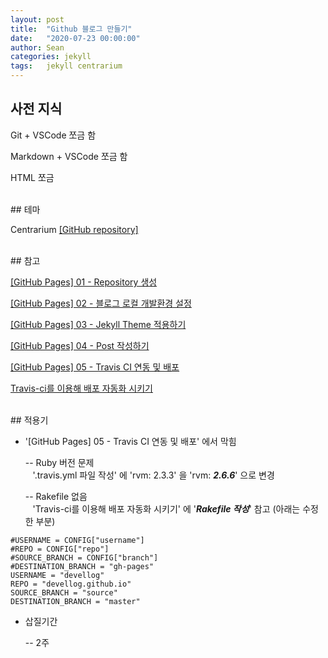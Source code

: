 ```yaml
---
layout: post
title:  "Github 블로그 만들기"
date:   "2020-07-23 00:00:00"
author: Sean
categories: jekyll
tags:	jekyll centrarium
---
```


## 사전 지식

Git + VSCode 쪼금 함

Markdown + VSCode 쪼금 함

HTML 쪼금


<br/>
## 테마

Centrarium [[GitHub repository]](https://github.com/bencentra/centrarium)


<br/>
## 참고

[[GitHub Pages] 01 - Repository 생성](https://luke7102.github.io/dev/2019/12/09/dev-create-blog-01.html)

[[GitHub Pages] 02 - 블로그 로컬 개발환경 설정](https://luke7102.github.io/dev/2019/12/09/dev-create-blog-02.html)

[[GitHub Pages] 03 - Jekyll Theme 적용하기](https://luke7102.github.io/dev/2019/12/10/dev-create-blog-03.html)

[[GitHub Pages] 04 - Post 작성하기](https://luke7102.github.io/dev/2019/12/10/dev-create-blog-04.html)

[[GitHub Pages] 05 - Travis CI 연동 및 배포](https://luke7102.github.io/dev/2019/12/10/dev-create-blog-05.html)

[Travis-ci를 이용해 배포 자동화 시키기](https://imreplay.com/blogging/Travis-ci%EB%A5%BC-%ED%86%B5%ED%95%B4-%EB%B0%B0%ED%8F%AC%EC%9E%90%EB%8F%99%ED%99%94/)


<br/>
## 적용기

* '[GitHub Pages] 05 - Travis CI 연동 및 배포' 에서 막힘

  -- Ruby 버전 문제  
&nbsp;&nbsp; '.travis.yml 파일 작성' 에 'rvm: 2.3.3' 을 'rvm: **_2.6.6_**' 으로 변경

  -- Rakefile 없음  
&nbsp;&nbsp; 'Travis-ci를 이용해 배포 자동화 시키기' 에 '**_Rakefile 작성_**' 참고 (아래는 수정한 부분) 
```
#USERNAME = CONFIG["username"]
#REPO = CONFIG["repo"]
#SOURCE_BRANCH = CONFIG["branch"]
#DESTINATION_BRANCH = "gh-pages"
USERNAME = "devellog"
REPO = "devellog.github.io"
SOURCE_BRANCH = "source"
DESTINATION_BRANCH = "master"
```

* 삽질기간  

  -- 2주


<br/>
